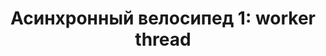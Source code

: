 ---
layout: post
title: "Асинхронный велосипед 1: worker thread"
categories: programming, async wheel
permalink: /async-wheel-1
---